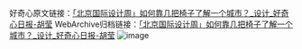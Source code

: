 好奇心原文链接：[「北京国际设计周」如何靠几把椅子了解一个城市？_设计_好奇心日报-胡莹](https://www.qdaily.com/articles/2604.html)
WebArchive归档链接：[「北京国际设计周」如何靠几把椅子了解一个城市？_设计_好奇心日报-胡莹](http://web.archive.org/web/20190623151240/https://www.qdaily.com/articles/2604.html)
![image](http://ww3.sinaimg.cn/large/007d5XDply1g3v6bf047qj30u06s0hdt)